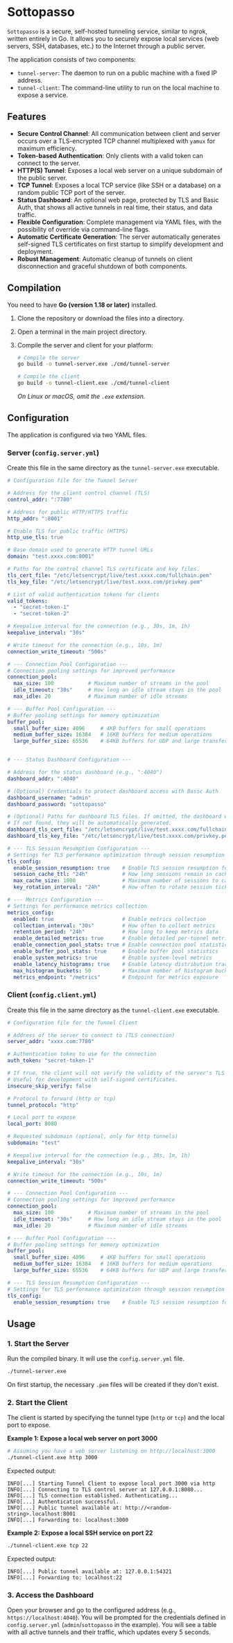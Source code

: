 # Sottopasso

`Sottopasso` is a secure, self-hosted tunneling service, similar to ngrok, written entirely in Go. It allows you to securely expose local services (web servers, SSH, databases, etc.) to the Internet through a public server.

The application consists of two components:
*   `tunnel-server`: The daemon to run on a public machine with a fixed IP address.
*   `tunnel-client`: The command-line utility to run on the local machine to expose a service.

## Features

- **Secure Control Channel**: All communication between client and server occurs over a TLS-encrypted TCP channel multiplexed with `yamux` for maximum efficiency.
- **Token-based Authentication**: Only clients with a valid token can connect to the server.
- **HTTP(S) Tunnel**: Exposes a local web server on a unique subdomain of the public server.
- **TCP Tunnel**: Exposes a local TCP service (like SSH or a database) on a random public TCP port of the server.
- **Status Dashboard**: An optional web page, protected by TLS and Basic Auth, that shows all active tunnels in real time, their status, and data traffic.
- **Flexible Configuration**: Complete management via YAML files, with the possibility of override via command-line flags.
- **Automatic Certificate Generation**: The server automatically generates self-signed TLS certificates on first startup to simplify development and deployment.
- **Robust Management**: Automatic cleanup of tunnels on client disconnection and graceful shutdown of both components.

## Compilation

You need to have **Go (version 1.18 or later)** installed.

1.  Clone the repository or download the files into a directory.
2.  Open a terminal in the main project directory.
3.  Compile the server and client for your platform:

    ```bash
    # Compile the server
    go build -o tunnel-server.exe ./cmd/tunnel-server

    # Compile the client
    go build -o tunnel-client.exe ./cmd/tunnel-client
    ```

    *On Linux or macOS, omit the `.exe` extension.*

## Configuration

The application is configured via two YAML files.

### Server (`config.server.yml`)

Create this file in the same directory as the `tunnel-server.exe` executable.

```yaml
# Configuration file for the Tunnel Server

# Address for the client control channel (TLS)
control_addr: ":7780"

# Address for public HTTP/HTTPS traffic
http_addr: ":8001"

# Enable TLS for public traffic (HTTPS)
http_use_tls: true

# Base domain used to generate HTTP tunnel URLs
domain: "test.xxxx.com:8001"

# Paths for the control channel TLS certificate and key files.
tls_cert_file: "/etc/letsencrypt/live/test.xxxx.com/fullchain.pem"
tls_key_file: "/etc/letsencrypt/live/test.xxxx.com/privkey.pem"

# List of valid authentication tokens for clients
valid_tokens:
  - "secret-token-1"
  - "secret-token-2"

# Keepalive interval for the connection (e.g., 30s, 1m, 1h)
keepalive_interval: "30s"

# Write timeout for the connection (e.g., 10s, 1m)
connection_write_timeout: "500s"

# --- Connection Pool Configuration ---
# Connection pooling settings for improved performance
connection_pool:
  max_size: 100           # Maximum number of streams in the pool
  idle_timeout: "30s"     # How long an idle stream stays in the pool
  max_idle: 20            # Maximum number of idle streams

# --- Buffer Pool Configuration ---
# Buffer pooling settings for memory optimization
buffer_pool:
  small_buffer_size: 4096     # 4KB buffers for small operations
  medium_buffer_size: 16384   # 16KB buffers for medium operations
  large_buffer_size: 65536    # 64KB buffers for UDP and large transfers


# --- Status Dashboard Configuration ---

# Address for the status dashboard (e.g., ":4040")
dashboard_addr: ":4040"

# (Optional) Credentials to protect dashboard access with Basic Auth
dashboard_username: "admin"
dashboard_password: "sottopasso"

# (Optional) Paths for dashboard TLS files. If omitted, the dashboard will be HTTP.
# If not found, they will be automatically generated.
dashboard_tls_cert_file: "/etc/letsencrypt/live/test.xxxx.com/fullchain.pem"
dashboard_tls_key_file: "/etc/letsencrypt/live/test.xxxx.com/privkey.pem"

# --- TLS Session Resumption Configuration ---
# Settings for TLS performance optimization through session resumption
tls_config:
  enable_session_resumption: true    # Enable TLS session resumption for improved performance
  session_cache_ttl: "24h"           # How long sessions remain in cache (e.g., 1h, 24h)
  max_cache_size: 1000               # Maximum number of sessions to cache
  key_rotation_interval: "24h"       # How often to rotate session ticket keys

# --- Metrics Configuration ---
# Settings for performance metrics collection
metrics_config:
  enabled: true                      # Enable metrics collection
  collection_interval: "30s"         # How often to collect metrics
  retention_period: "24h"            # How long to keep metrics data
  enable_detailed_metrics: true      # Enable detailed per-tunnel metrics
  enable_connection_pool_stats: true # Enable connection pool statistics
  enable_buffer_pool_stats: true     # Enable buffer pool statistics
  enable_system_metrics: true        # Enable system-level metrics
  enable_latency_histograms: true    # Enable latency distribution tracking
  max_histogram_buckets: 50          # Maximum number of histogram buckets
  metrics_endpoint: "/metrics"       # Endpoint for metrics exposure
```

### Client (`config.client.yml`)

Create this file in the same directory as the `tunnel-client.exe` executable.

```yaml
# Configuration file for the Tunnel Client

# Address of the server to connect to (TLS connection)
server_addr: "xxxx.com:7780"

# Authentication token to use for the connection
auth_token: "secret-token-1"

# If true, the client will not verify the validity of the server's TLS certificate.
# Useful for development with self-signed certificates.
insecure_skip_verify: false

# Protocol to forward (http or tcp)
tunnel_protocol: "http"

# Local port to expose
local_port: 8080

# Requested subdomain (optional, only for http tunnels)
subdomain: "test"

# Keepalive interval for the connection (e.g., 30s, 1m, 1h)
keepalive_interval: "30s"

# Write timeout for the connection (e.g., 10s, 1m)
connection_write_timeout: "500s"

# --- Connection Pool Configuration ---
# Connection pooling settings for improved performance
connection_pool:
  max_size: 100           # Maximum number of streams in the pool
  idle_timeout: "30s"     # How long an idle stream stays in the pool
  max_idle: 20            # Maximum number of idle streams

# --- Buffer Pool Configuration ---
# Buffer pooling settings for memory optimization
buffer_pool:
  small_buffer_size: 4096     # 4KB buffers for small operations
  medium_buffer_size: 16384   # 16KB buffers for medium operations
  large_buffer_size: 65536    # 64KB buffers for UDP and large transfers

# --- TLS Session Resumption Configuration ---
# Settings for TLS performance optimization through session resumption
tls_config:
  enable_session_resumption: true    # Enable TLS session resumption for improved performance
```

## Usage

### 1. Start the Server

Run the compiled binary. It will use the `config.server.yml` file.

```bash
./tunnel-server.exe
```

On first startup, the necessary `.pem` files will be created if they don't exist.

### 2. Start the Client

The client is started by specifying the tunnel type (`http` or `tcp`) and the local port to expose.

**Example 1: Expose a local web server on port 3000**

```bash
# Assuming you have a web server listening on http://localhost:3000
./tunnel-client.exe http 3000
```

Expected output:
```
INFO[...] Starting Tunnel Client to expose local port 3000 via http
INFO[...] Connecting to TLS control server at 127.0.0.1:8080...
INFO[...] TLS connection established. Authenticating...
INFO[...] Authentication successful.
INFO[...] Public tunnel available at: http://<random-string>.localhost:8001
INFO[...] Forwarding to: localhost:3000
```

**Example 2: Expose a local SSH service on port 22**

```bash
./tunnel-client.exe tcp 22
```

Expected output:
```
INFO[...] Public tunnel available at: 127.0.0.1:54321
INFO[...] Forwarding to: localhost:22
```

### 3. Access the Dashboard

Open your browser and go to the configured address (e.g., `https://localhost:4040`). You will be prompted for the credentials defined in `config.server.yml` (`admin`/`sottopasso` in the example). You will see a table with all active tunnels and their traffic, which updates every 5 seconds.
